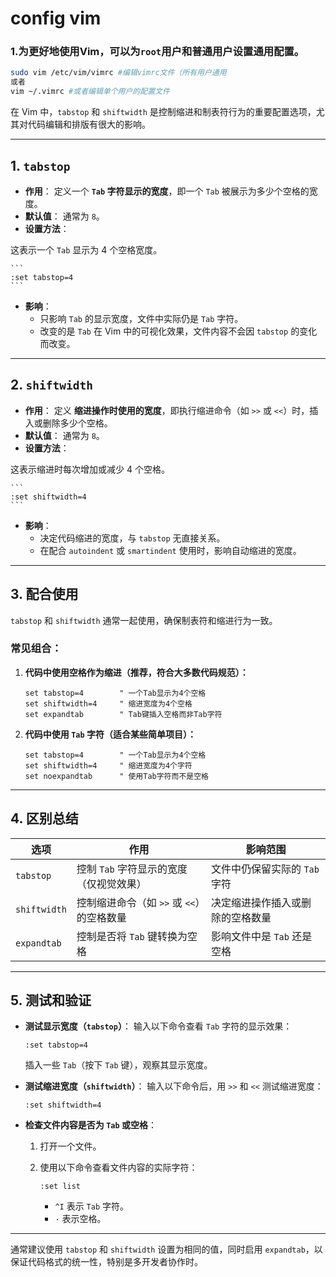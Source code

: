 # config vim

### 1.为更好地使用Vim，可以为`root`用户和普通用户设置通用配置。

```bash
sudo vim /etc/vim/vimrc #编辑vimrc文件（所有用户通用
或者
vim ~/.vimrc #或者编辑单个用户的配置文件
```

在 Vim 中，`tabstop` 和 `shiftwidth` 是控制缩进和制表符行为的重要配置选项，尤其对代码编辑和排版有很大的影响。

---

## **1. `tabstop`**

- **作用**：
定义一个 **`Tab` 字符显示的宽度**，即一个 `Tab` 被展示为多少个空格的宽度。
- **默认值**：
通常为 `8`。
- **设置方法**：

这表示一个 `Tab` 显示为 4 个空格宽度。
    
    ```
    :set tabstop=4
    ```
    
- **影响**：
    - 只影响 `Tab` 的显示宽度，文件中实际仍是 `Tab` 字符。
    - 改变的是 `Tab` 在 Vim 中的可视化效果，文件内容不会因 `tabstop` 的变化而改变。

---

## **2. `shiftwidth`**

- **作用**：
定义 **缩进操作时使用的宽度**，即执行缩进命令（如 `>>` 或 `<<`）时，插入或删除多少个空格。
- **默认值**：
通常为 `8`。
- **设置方法**：

这表示缩进时每次增加或减少 4 个空格。
    
    ```
    :set shiftwidth=4
    ```
    
- **影响**：
    - 决定代码缩进的宽度，与 `tabstop` 无直接关系。
    - 在配合 `autoindent` 或 `smartindent` 使用时，影响自动缩进的宽度。

---

## **3. 配合使用**

`tabstop` 和 `shiftwidth` 通常一起使用，确保制表符和缩进行为一致。

### 常见组合：

1. **代码中使用空格作为缩进（推荐，符合大多数代码规范）：**
    
    ```
    set tabstop=4        " 一个Tab显示为4个空格
    set shiftwidth=4     " 缩进宽度为4个空格
    set expandtab        " Tab键插入空格而非Tab字符
    
    ```
    
2. **代码中使用 `Tab` 字符（适合某些简单项目）：**
    
    ```
    set tabstop=4        " 一个Tab显示为4个空格
    set shiftwidth=4     " 缩进宽度为4个字符
    set noexpandtab      " 使用Tab字符而不是空格
    
    ```
    

---

## **4. 区别总结**

| **选项** | **作用** | **影响范围** |
| --- | --- | --- |
| `tabstop` | 控制 `Tab` 字符显示的宽度（仅视觉效果） | 文件中仍保留实际的 `Tab` 字符 |
| `shiftwidth` | 控制缩进命令（如 `>>` 或 `<<`）的空格数量 | 决定缩进操作插入或删除的空格数量 |
| `expandtab` | 控制是否将 `Tab` 键转换为空格 | 影响文件中是 `Tab` 还是空格 |

---

## **5. 测试和验证**

- **测试显示宽度（`tabstop`）**：
输入以下命令查看 `Tab` 字符的显示效果：
    
    ```
    :set tabstop=4
    ```
    
    插入一些 `Tab`（按下 `Tab` 键），观察其显示宽度。
    
- **测试缩进宽度（`shiftwidth`）**：
输入以下命令后，用 `>>` 和 `<<` 测试缩进宽度：
    
    ```
    :set shiftwidth=4
    ```
    
- **检查文件内容是否为 `Tab` 或空格**：
    1. 打开一个文件。
    2. 使用以下命令查看文件内容的实际字符：
        
        ```
        :set list
        ```
        
        - `^I` 表示 `Tab` 字符。
        - `·` 表示空格。

---

通常建议使用 `tabstop` 和 `shiftwidth` 设置为相同的值，同时启用 `expandtab`，以保证代码格式的统一性，特别是多开发者协作时。